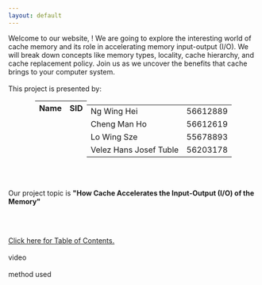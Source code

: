 ```yaml
---
layout: default
---
```

<head>
     <style>
        .centered-table {
            margin-left: auto;
            margin-right: auto;
        }
        .table-container {
            display: flex;
            justify-content: center;
        }
    </style>
    <script>
     var firstname = localStorage.getItem("firstname");
     function greeting() {
            if (firstname !== "") {
                firstname = firstname[0].toUpperCase() + firstname.substring(1);
                document.getElementById('message').textContent = 'Hello ' + firstname + '! Welcome to our project!';
                localStorage.setItem("firstname", firstname);
            } else {
                var firstname = prompt("What is your first name?");;
            }
        }
     function checkvisit() {
          var firstname = localStorage.getItem("firstname");
          if (firstname == "") { greeting();
          } else {
          document.getElementById('message').textContent = "Welcome back, " + firstname + "!";
     }     
     if (firstname !== null) {
         document.getElementById('firstnamePlaceholder').textContent = firstname;
     }
  </script>
</head>
    
<body onload='checkvisit();'>
 <div id="message"></div>

<div class="bodytext"><div class="middle">
Welcome to our website, <span id="firstnamePlaceholder"></span>! We are going to explore the interesting world of cache memory and its role in accelerating memory input-output (I/O). We will break down concepts like memory types, locality, cache hierarchy, and cache replacement policy. Join us as we uncover the benefits that cache brings to your computer system. 
<br/><br/>This project is presented by: <br/>
  <div class="centered-table">
    <table class="table-container">
    <thead>
      <tr>
        <th><b>Name</b></th>
        <th><b>SID</b></th>
      </tr>
    </thead>
    <tbody>
      <tr>
        <td>Ng Wing Hei</td>
        <td>56612889</td>
      </tr>
      <tr>
        <td>Cheng Man Ho</td>
        <td>56612619</td>
      </tr>
      <tr>
        <td>Lo Wing Sze</td>
        <td>55678893</td>
      </tr>
      <tr>
        <td>Velez Hans Josef Tuble</td>
        <td>56203178</td>
      </tr>
    </tbody>
 </table>
</div>

<br/><br/>

Our project topic is <b>"How Cache Accelerates the Input-Output (I/O) of the Memory"</b>

<br/><br/>

<a href="https://cs1102proj-cache.github.io/CS1102/table_of_contents.html">Click here for <u>Table of Contents.</u></a>
<br/><br/>
video
<br/><br/>
method used


